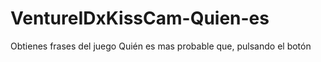 # VentureIDxKissCam-Quien-es
Obtienes frases del juego Quién es mas probable que, pulsando el botón
